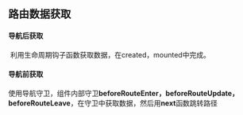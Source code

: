 ## 路由数据获取

#### 导航后获取

​	利用生命周期钩子函数获取数据，在created，mounted中完成。

#### 导航前获取

​	使用导航守卫，组件内部守卫**beforeRouteEnter，beforeRouteUpdate，beforeRouteLeave**，在守卫中获取数据，然后用**next**函数跳转路径